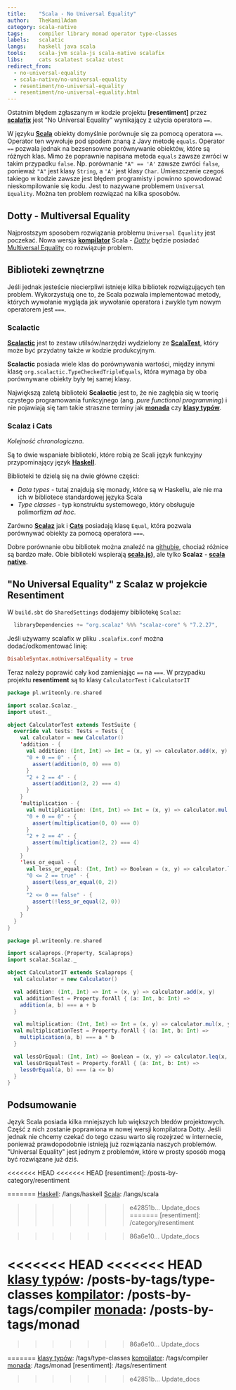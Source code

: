 ```yaml
---
title:    "Scala - No Universal Equality"
author:   TheKamilAdam
category: scala-native
tags:     compiler library monad operator type-classes
labels:   scalatic
langs:    haskell java scala
tools:    scala-jvm scala-js scala-native scalafix
libs:     cats scalatest scalaz utest
redirect_from:
  - no-universal-equality
  - scala-native/no-universal-equality
  - resentiment/no-universal-equality
  - resentiment/no-universal-equality.html
---
```


Ostatnim błędem zgłaszanym w kodzie projektu **[resentiment]** przez **[scalafix]**
jest "No Universal Equality" wynikający z użycia operatora `==`.

W języku **[Scala]** obiekty domyślnie porównuje się za pomocą operatora `==`.
Operator ten wywołuje pod spodem znaną z Javy metodę `equals`.
Operator `==` pozwala jednak na bezsensowne porównywanie obiektów, które są różnych klas.
Mimo że  poprawnie napisana metoda `equals` zawsze zwróci w takim przypadku `false`.
Np. porównanie `"A" == 'A'` zawsze zwróci `false`,
ponieważ `"A"` jest klasy `String`, a `'A'` jest klasy `Char`.
Umieszczenie czegoś takiego w kodzie zawsze jest błędem programisty i powinno spowodować nieskompilowanie się kodu.
Jest to nazywane problemem `Universal Equality`.
Można ten problem rozwiązać na kilka sposobów.

## Dotty - Multiversal Equality

Najprostszym sposobem rozwiązania problemu `Universal Equality` jest poczekać.
Nowa wersja **[kompilator]** Scala - *[Dotty](<https://dotty.epfl.ch/>)* będzie posiadać
[Multiversal Equality](<http://dotty.epfl.ch/docs/reference/other-new-features/multiversal-equality.html>)
co rozwiązuje problem.

## Biblioteki zewnętrzne
Jeśli jednak jesteście niecierpliwi istnieje kilka bibliotek rozwiązujących ten problem.
Wykorzystują one to,
że Scala pozwala implementować metody,
których wywołanie wygląda jak wywołanie operatora i zwykle tym nowym operatorem jest `===`.

### Scalactic
**[Scalactic](<http://www.scalactic.org>)**
jest to zestaw utilsów/narzędzi wydzielony ze **[ScalaTest]**,
który może być przydatny także w kodzie produkcyjnym.

**Scalactic** posiada wiele klas do porównywania wartości,
między innymi klasę `org.scalactic.TypeCheckedTripleEquals`,
która wymaga by oba porównywane obiekty były tej samej klasy.

Największą zaletą biblioteki **Scalactic** jest to,
że nie zagłębia się w teorię czystego programowania funkcyjnego (ang. *pure functional programming*)
i nie pojawiają się tam takie straszne terminy jak **[monada]** czy **[klasy typów]**.

### Scalaz i Cats
*Kolejność chronologiczna.*

Są to dwie wspaniałe biblioteki, które robią ze Scali język funkcyjny przypominający język **[Haskell]**.

Biblioteki te dzielą się na dwie główne części:
* *Data types* - tutaj znajdują się monady, które są w Haskellu, ale nie ma ich w bibliotece standardowej języka Scala
* *Type classes* - typ konstruktu systemowego, który obsługuje polimorfizm *ad hoc*.

Zarówno **[Scalaz]** jak i **[Cats]** posiadają klasę `Equal`,
która pozwala porównywać obiekty za pomocą operatora `===`.

Dobre porównanie obu bibliotek można znaleźć na [githubie](<https://github.com/fosskers/scalaz-and-cats>),
chociaż różnice są bardzo małe.
Obie biblioteki wspierają **[scala.js])**,
ale tylko **Scalaz** - **[scala native]**.

## "No Universal Equality" z Scalaz w projekcie Resentiment

W `build.sbt` do `SharedSettings` dodajemy bibliotekę `Scalaz`:
```scala
  libraryDependencies += "org.scalaz" %%% "scalaz-core" % "7.2.27",
```

Jeśli używamy scalafix w pliku `.scalafix.conf` można dodać/odkomentować linię:
```conf
DisableSyntax.noUniversalEquality = true
```

Teraz należy poprawić cały kod zamieniając `==` na `===`.
W przypadku projektu **resentiment** są to klasy `CalculatorTest` i `CalculatorIT`

```scala
package pl.writeonly.re.shared

import scalaz.Scalaz._
import utest._

object CalculatorTest extends TestSuite {
  override val tests: Tests = Tests {
    val calculator = new Calculator()
    'addition - {
      val addition: (Int, Int) => Int = (x, y) => calculator.add(x, y)
      "0 + 0 == 0" - {
        assert(addition(0, 0) === 0)
      }
      "2 + 2 == 4" - {
        assert(addition(2, 2) === 4)
      }
    }
    'multiplication - {
      val multiplication: (Int, Int) => Int = (x, y) => calculator.mul(x, y)
      "0 + 0 == 0" - {
        assert(multiplication(0, 0) === 0)
      }
      "2 + 2 == 4" - {
        assert(multiplication(2, 2) === 4)
      }
    }
    'less_or_equal - {
      val less_or_equal: (Int, Int) => Boolean = (x, y) => calculator.leq(x, y)
      "0 <= 2 == true" - {
        assert(less_or_equal(0, 2))
      }
      "2 <= 0 == false" - {
        assert(!less_or_equal(2, 0))
      }
    }
  }
}
```

```scala
package pl.writeonly.re.shared

import scalaprops.{Property, Scalaprops}
import scalaz.Scalaz._

object CalculatorIT extends Scalaprops {
  val calculator = new Calculator()

  val addition: (Int, Int) => Int = (x, y) => calculator.add(x, y)
  val additionTest = Property.forAll { (a: Int, b: Int) =>
    addition(a, b) === a + b
  }

  val multiplication: (Int, Int) => Int = (x, y) => calculator.mul(x, y)
  val multiplicationTest = Property.forAll { (a: Int, b: Int) =>
    multiplication(a, b) === a * b
  }

  val lessOrEqual: (Int, Int) => Boolean = (x, y) => calculator.leq(x, y)
  val lessOrEqualTest = Property.forAll { (a: Int, b: Int) =>
    lessOrEqual(a, b) === (a <= b)
  }
}

```

## Podsumowanie
Język Scala posiada kilka mniejszych lub większych błedów projektowych.
Część z nich zostanie poprawiona w nowej wersji kompilatora Dotty.
Jeśli jednak nie chcemy czekać do tego czasu warto się rozejrzeć w internecie,
ponieważ prawdopodobnie istnieją już rozwiązania naszych problemów.
"Universal Equality" jest jednym z problemów,
które w prosty sposób mogą być rozwiązane już dziś.

<<<<<<< HEAD
<<<<<<< HEAD
[resentiment]:  /posts-by-category/resentiment

[Haskell]:      /posts-by-langs/haskell
[Scala]:        /posts-by-langs/scala
=======
[Haskell]:      /langs/haskell
[Scala]:        /langs/scala
>>>>>>> e42851b... Update_docs
=======
[resentiment]:  /category/resentiment

[Haskell]:      /langs/haskell
[Scala]:        /langs/scala
>>>>>>> 86a6e10... Update_docs

[Cats]:         /libs/cats
[ScalaTest]:    /libs/scalatest
[Scalaz]:       /libs/scalaz

[scala native]: /tools/scala-native
[scalafix]:     /tools/scalafix
[scala.js]:     /tools/scala-js

<<<<<<< HEAD
<<<<<<< HEAD
[klasy typów]:  /posts-by-tags/type-classes
[kompilator]:   /posts-by-tags/compiler
[monada]:       /posts-by-tags/monad
=======
[klasy typów]:  /tags/type-classes
[kompilator]:   /tags/compiler
[monada]:       /tags/monad
>>>>>>> 86a6e10... Update_docs

=======
[klasy typów]:  /tags/type-classes
[kompilator]:   /tags/compiler
[monada]:       /tags/monad
[resentiment]:  /tags/resentiment
>>>>>>> e42851b... Update_docs
